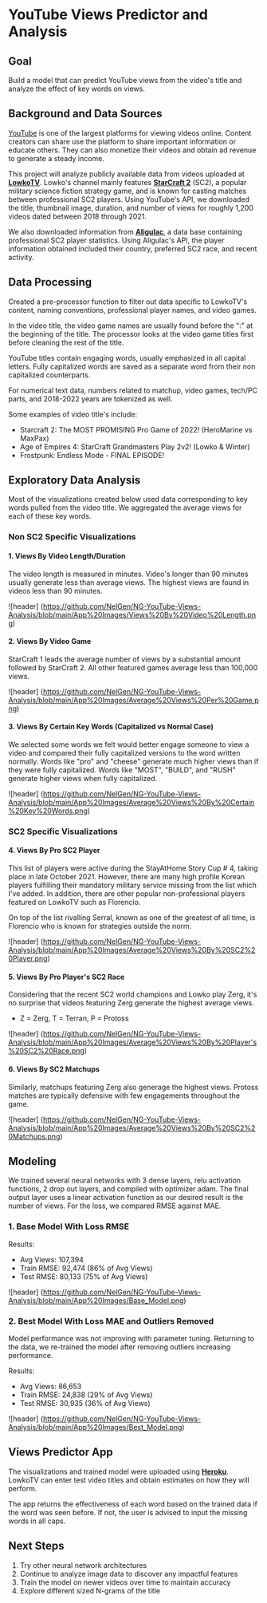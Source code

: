 # YouTube Views Predictor and Analysis

## Goal
Build a model that can predict YouTube views from the video's title and analyze the effect of key words on views.

## Background and Data Sources

[YouTube] is one of the largest platforms for viewing videos online.  Content creators can share use the platform to share important information or educate others.  They can also monetize their videos and obtain ad revenue to generate a steady income.

This project will analyze publicly available data from videos uploaded at **[LowkoTV]**.  Lowko's channel mainly features **[StarCraft 2]** (SC2), a popular military science fiction strategy game, and is known for casting matches between professional SC2 players.  Using YouTube's API, we downloaded the title, thumbnail image, duration, and number of views for roughly 1,200 videos dated between 2018 through 2021.

We also downloaded information from **[Aligulac]**, a data base containing professional SC2 player statistics.  Using Aligulac's API, the player information obtained included their country, preferred SC2 race, and recent activity.


## Data Processing

Created a pre-processor function to filter out data specific to LowkoTV's content, naming conventions, professional player names, and video games.

In the video title, the video game names are usually found before the ":" at the beginning of the title.  The processor looks at the video game titles first before cleaning the rest of the title.

YouTube titles contain engaging words, usually emphasized in all capital letters.  Fully capitalized words are saved as a separate word from their non capitalized counterparts. 

For numerical text data, numbers related to matchup, video games, tech/PC parts, and 2018-2022 years are tokenized as well.

Some examples of video title's include:
- Starcraft 2: The MOST PROMISING Pro Game of 2022! (HeroMarine vs MaxPax)
- Age of Empires 4: StarCraft Grandmasters Play 2v2! (Lowko & Winter)
- Frostpunk: Endless Mode - FINAL EPISODE!


## Exploratory Data Analysis

Most of the visualizations created below used data corresponding to key words pulled from the video title.  We aggregated the average views for each of these key words.

### Non SC2 Specific Visualizations

#### 1. Views By Video Length/Duration

The video length is measured in minutes.  Video's longer than 90 minutes usually generate less than average views.  The highest views are found in videos less than 90 minutes.

![header] (https://github.com/NelGen/NG-YouTube-Views-Analysis/blob/main/App%20Images/Views%20By%20Video%20Length.png)

#### 2. Views By Video Game

StarCraft 1 leads the average number of views by a substantial amount followed by StarCraft 2.  All other featured games average less than 100,000 views.

![header] (https://github.com/NelGen/NG-YouTube-Views-Analysis/blob/main/App%20Images/Average%20Views%20Per%20Game.png)

#### 3. Views By Certain Key Words (Capitalized vs Normal Case)

We selected some words we felt would better engage someone to view a video and compared their fully capitalized versions to the word written normally.  Words like "pro" and "cheese" generate much higher views than if they were fully capitalized.  Words like "MOST", "BUILD", and "RUSH" generate higher views when fully capitalized.

![header] (https://github.com/NelGen/NG-YouTube-Views-Analysis/blob/main/App%20Images/Average%20Views%20By%20Certain%20Key%20Words.png)

### SC2 Specific Visualizations

#### 4.  Views By Pro SC2 Player

This list of players were active during the StayAtHome Story Cup # 4, taking place in late October 2021.  However, there are many high profile Korean players fulfilling their mandatory military service missing from the list which I've added.  In addition, there are other popular non-professional players featured on LowkoTV such as Florencio.

On top of the list rivalling Serral, known as one of the greatest of all time, is Florencio who is known for strategies outside the norm.

![header] (https://github.com/NelGen/NG-YouTube-Views-Analysis/blob/main/App%20Images/Average%20Views%20By%20SC2%20Player.png)

#### 5.  Views By Pro Player's SC2 Race

Considering that the recent SC2 world champions and Lowko play Zerg, it's no surprise that videos featuring Zerg generate the highest average views.

* Z = Zerg, T = Terran, P = Protoss

![header] (https://github.com/NelGen/NG-YouTube-Views-Analysis/blob/main/App%20Images/Average%20Views%20By%20Player's%20SC2%20Race.png)

#### 6.  Views By SC2 Matchups

Similarly, matchups featuring Zerg also generage the highest views.  Protoss matches are typically defensive with few engagements throughout the game.

![header] (https://github.com/NelGen/NG-YouTube-Views-Analysis/blob/main/App%20Images/Average%20Views%20By%20SC2%20Matchups.png)

## Modeling

We trained several neural networks with 3 dense layers, relu activation functions, 2 drop out layers, and compiled with optimizer adam.  The final output layer uses a linear activation function as our desired result is the number of views.  For the loss, we compared RMSE against MAE.  


### 1. Base Model With Loss RMSE

Results:
* Avg Views: 107,394
* Train RMSE: 92,474 (86% of Avg Views)
* Test RMSE: 80,133 (75% of Avg Views)

![header] (https://github.com/NelGen/NG-YouTube-Views-Analysis/blob/main/App%20Images/Base_Model.png)

### 2. Best Model With Loss MAE and Outliers Removed

Model performance was not improving with parameter tuning.  Returning to the data, we re-trained the model after removing outliers increasing performance.

Results:
* Avg Views: 86,653
* Train RMSE: 24,838 (29% of Avg Views)
* Test RMSE: 30,935 (36% of Avg Views)

![header] (https://github.com/NelGen/NG-YouTube-Views-Analysis/blob/main/App%20Images/Best_Model.png)

## Views Predictor App

The visualizations and trained model were uploaded using **[Heroku]**.  LowkoTV can enter test video titles and obtain estimates on how they will perform.

The app returns the effectiveness of each word based on the trained data if the word was seen before.  If not, the user is advised to input the missing words in all caps.

## Next Steps

1. Try other neural network architectures
2. Continue to analyze image data to discover any impactful features
3. Train the model on newer videos over time to maintain accuracy
4. Explore different sized N-grams of the title

[YouTube]: https://www.youtube.com/
[LowkoTV]: https://www.youtube.com/c/LowkoTV
[StarCraft 2]: https://starcraft2.com/en-us/
[Aligulac]: http://aligulac.com/
[Heroku]: https://yt-views-predictor-ltv.herokuapp.com/